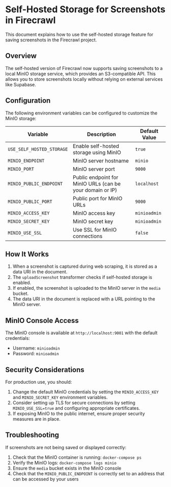 # Self-Hosted Storage for Screenshots in Firecrawl

This document explains how to use the self-hosted storage feature for saving screenshots in the Firecrawl project.

## Overview

The self-hosted version of Firecrawl now supports saving screenshots to a local MinIO storage service, which provides an S3-compatible API. This allows you to store screenshots locally without relying on external services like Supabase.

## Configuration

The following environment variables can be configured to customize the MinIO storage:

| Variable | Description | Default Value |
|----------|-------------|---------------|
| `USE_SELF_HOSTED_STORAGE` | Enable self-hosted storage using MinIO | `true` |
| `MINIO_ENDPOINT` | MinIO server hostname | `minio` |
| `MINIO_PORT` | MinIO server port | `9000` |
| `MINIO_PUBLIC_ENDPOINT` | Public endpoint for MinIO URLs (can be your domain or IP) | `localhost` |
| `MINIO_PUBLIC_PORT` | Public port for MinIO URLs | `9000` |
| `MINIO_ACCESS_KEY` | MinIO access key | `minioadmin` |
| `MINIO_SECRET_KEY` | MinIO secret key | `minioadmin` |
| `MINIO_USE_SSL` | Use SSL for MinIO connections | `false` |

## How It Works

1. When a screenshot is captured during web scraping, it is stored as a data URI in the document.
2. The `uploadScreenshot` transformer checks if self-hosted storage is enabled.
3. If enabled, the screenshot is uploaded to the MinIO server in the `media` bucket.
4. The data URI in the document is replaced with a URL pointing to the MinIO server.

## MinIO Console Access

The MinIO console is available at `http://localhost:9001` with the default credentials:
- Username: `minioadmin`
- Password: `minioadmin`

## Security Considerations

For production use, you should:

1. Change the default MinIO credentials by setting the `MINIO_ACCESS_KEY` and `MINIO_SECRET_KEY` environment variables.
2. Consider setting up TLS for secure connections by setting `MINIO_USE_SSL=true` and configuring appropriate certificates.
3. If exposing MinIO to the public internet, ensure proper security measures are in place.

## Troubleshooting

If screenshots are not being saved or displayed correctly:

1. Check that the MinIO container is running: `docker-compose ps`
2. Verify the MinIO logs: `docker-compose logs minio`
3. Ensure the `media` bucket exists in the MinIO console
4. Check that the `MINIO_PUBLIC_ENDPOINT` is correctly set to an address that can be accessed by your users
